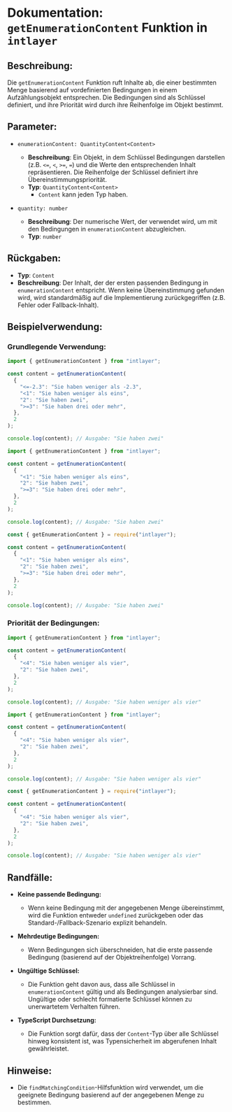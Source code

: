 # Dokumentation: `getEnumerationContent` Funktion in `intlayer`

## Beschreibung:

Die `getEnumerationContent` Funktion ruft Inhalte ab, die einer bestimmten Menge basierend auf vordefinierten Bedingungen in einem Aufzählungsobjekt entsprechen. Die Bedingungen sind als Schlüssel definiert, und ihre Priorität wird durch ihre Reihenfolge im Objekt bestimmt.

## Parameter:

- `enumerationContent: QuantityContent<Content>`

  - **Beschreibung**: Ein Objekt, in dem Schlüssel Bedingungen darstellen (z.B. `<=`, `<`, `>=`, `=`) und die Werte den entsprechenden Inhalt repräsentieren. Die Reihenfolge der Schlüssel definiert ihre Übereinstimmungspriorität.
  - **Typ**: `QuantityContent<Content>`
    - `Content` kann jeden Typ haben.

- `quantity: number`

  - **Beschreibung**: Der numerische Wert, der verwendet wird, um mit den Bedingungen in `enumerationContent` abzugleichen.
  - **Typ**: `number`

## Rückgaben:

- **Typ**: `Content`
- **Beschreibung**: Der Inhalt, der der ersten passenden Bedingung in `enumerationContent` entspricht. Wenn keine Übereinstimmung gefunden wird, wird standardmäßig auf die Implementierung zurückgegriffen (z.B. Fehler oder Fallback-Inhalt).

## Beispielverwendung:

### Grundlegende Verwendung:

```typescript codeFormat="typescript"
import { getEnumerationContent } from "intlayer";

const content = getEnumerationContent(
  {
    "<=-2.3": "Sie haben weniger als -2.3",
    "<1": "Sie haben weniger als eins",
    "2": "Sie haben zwei",
    ">=3": "Sie haben drei oder mehr",
  },
  2
);

console.log(content); // Ausgabe: "Sie haben zwei"
```

```javascript codeFormat="esm"
import { getEnumerationContent } from "intlayer";

const content = getEnumerationContent(
  {
    "<1": "Sie haben weniger als eins",
    "2": "Sie haben zwei",
    ">=3": "Sie haben drei oder mehr",
  },
  2
);

console.log(content); // Ausgabe: "Sie haben zwei"
```

```javascript codeFormat="commonjs"
const { getEnumerationContent } = require("intlayer");

const content = getEnumerationContent(
  {
    "<1": "Sie haben weniger als eins",
    "2": "Sie haben zwei",
    ">=3": "Sie haben drei oder mehr",
  },
  2
);

console.log(content); // Ausgabe: "Sie haben zwei"
```

### Priorität der Bedingungen:

```typescript codeFormat="typescript"
import { getEnumerationContent } from "intlayer";

const content = getEnumerationContent(
  {
    "<4": "Sie haben weniger als vier",
    "2": "Sie haben zwei",
  },
  2
);

console.log(content); // Ausgabe: "Sie haben weniger als vier"
```

```javascript codeFormat="esm"
import { getEnumerationContent } from "intlayer";

const content = getEnumerationContent(
  {
    "<4": "Sie haben weniger als vier",
    "2": "Sie haben zwei",
  },
  2
);

console.log(content); // Ausgabe: "Sie haben weniger als vier"
```

```javascript codeFormat="commonjs"
const { getEnumerationContent } = require("intlayer");

const content = getEnumerationContent(
  {
    "<4": "Sie haben weniger als vier",
    "2": "Sie haben zwei",
  },
  2
);

console.log(content); // Ausgabe: "Sie haben weniger als vier"
```

## Randfälle:

- **Keine passende Bedingung:**

  - Wenn keine Bedingung mit der angegebenen Menge übereinstimmt, wird die Funktion entweder `undefined` zurückgeben oder das Standard-/Fallback-Szenario explizit behandeln.

- **Mehrdeutige Bedingungen:**

  - Wenn Bedingungen sich überschneiden, hat die erste passende Bedingung (basierend auf der Objektreihenfolge) Vorrang.

- **Ungültige Schlüssel:**

  - Die Funktion geht davon aus, dass alle Schlüssel in `enumerationContent` gültig und als Bedingungen analysierbar sind. Ungültige oder schlecht formatierte Schlüssel können zu unerwartetem Verhalten führen.

- **TypeScript Durchsetzung:**
  - Die Funktion sorgt dafür, dass der `Content`-Typ über alle Schlüssel hinweg konsistent ist, was Typensicherheit im abgerufenen Inhalt gewährleistet.

## Hinweise:

- Die `findMatchingCondition`-Hilfsfunktion wird verwendet, um die geeignete Bedingung basierend auf der angegebenen Menge zu bestimmen.

